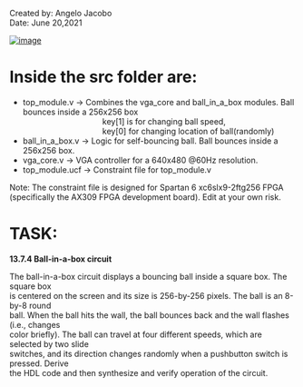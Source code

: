 Created by: Angelo Jacobo   
Date: June 20,2021  

[![image](https://user-images.githubusercontent.com/87559347/126274629-4868655f-5545-461f-b381-1582babaff98.png)](https://youtu.be/qSH4bVYS7y8)

# Inside the src folder are:
* top_module.v -> Combines the vga_core and ball_in_a_box modules. Ball bounces inside a 256x256 box  
&emsp;&emsp;&emsp;&emsp;&emsp;&emsp;&emsp;&emsp;&emsp;&emsp;key[1] is for changing  ball speed,  
&emsp;&emsp;&emsp;&emsp;&emsp;&emsp;&emsp;&emsp;&emsp;&emsp;key[0] for changing location of ball(randomly)    
* ball_in_a_box.v -> Logic for self-bouncing ball. Ball bounces inside a 256x256 box.  
* vga_core.v -> VGA controller for a 640x480 @60Hz resolution.  
* top_module.ucf -> Constraint file for top_module.v  

Note: The constraint file is designed for Spartan 6 xc6slx9-2ftg256 FPGA (specifically the AX309 FPGA development board). Edit at your own risk.  

# TASK:
**13.7.4 Ball-in-a-box circuit**
 
The ball-in-a-box circuit displays a bouncing ball inside a square box. The square box   
is centered on the screen and its size is 256-by-256 pixels. The ball is an 8-by-8 round   
ball. When the ball hits the wall, the ball bounces back and the wall flashes (i.e., changes   
color briefly). The ball can travel at four different speeds, which are selected by two slide  
switches, and its direction changes randomly when a pushbutton switch is pressed. Derive   
the HDL code and then synthesize and verify operation of the circuit.  
  
